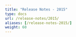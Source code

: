 ```yaml
---
title: "Release Notes - 2015"
type: docs
url: /release-notes/2015/
aliases: [/release-notes-2015/]
weight: 60
---
```

